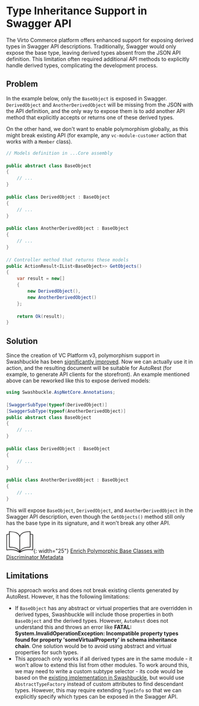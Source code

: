 # Type Inheritance Support in Swagger API

The Virto Сommerce platform offers enhanced support for exposing derived types in Swagger API descriptions. Traditionally, Swagger would only expose the base type, leaving derived types absent from the JSON API definition. This limitation often required additional API methods to explicitly handle derived types, complicating the development process.

## Problem

In the example below, only the `BaseObject` is exposed in Swagger. `DerivedObject` and `AnotherDerivedObject` will be missing from the JSON with the API definition, and the only way to expose them is to add another API method that explicitly accepts or returns one of these derived types.

On the other hand, we don't want to enable polymorphism globally, as this might break existing API (for example, any `vc-module-customer` action that works with a `Member` class).

```csharp
// Models definition in ...Core assembly

public abstract class BaseObject
{
    // ...
}

public class DerivedObject : BaseObject
{
    // ...
}

public class AnotherDerivedObject : BaseObject
{
    // ...
}

// Controller method that returns these models
public ActionResult<IList<BaseObject>> GetObjects()
{
    var result = new[] 
    {
        new DerivedObject(),
        new AnotherDerivedObject()
    };

    return Ok(result);
}
```


## Solution

Since the creation of VC Platform v3, polymorphism support in Swashbuckle has been [significantly improved](https://github.com/domaindrivendev/Swashbuckle.AspNetCore/pull/1792). Now we can actually use it in action, and the resulting document will be suitable for AutoRest (for example, to generate API clients for the storefront). An example mentioned above can be reworked like this to expose derived models:

```csharp
using Swashbuckle.AspNetCore.Annotations;

[SwaggerSubType(typeof(DerivedObject)]
[SwaggerSubType(typeof(AnotherDerivedObject)]
public abstract class BaseObject
{
    // ...
}

public class DerivedObject : BaseObject
{
    // ...
}

public class AnotherDerivedObject : BaseObject
{
    // ...
}
```

This will expose `BaseObject`, `DerivedObject`, and `AnotherDerivedObject` in the Swagger API description, even though the `GetObjects()` method still only has the base type in its signature, and it won't break any other API.

![Readmore](media/readmore.png){: width="25"} [Enrich Polymorphic Base Classes with Discriminator Metadata](https://github.com/domaindrivendev/Swashbuckle.AspNetCore#enrich-polymorphic-base-classes-with-discriminator-metadata)

## Limitations

This approach works and does not break existing clients generated by AutoRest. However, it has the following limitations:

* If `BaseObject` has any abstract or virtual properties that are overridden in derived types, Swashbuckle will include those properties in both `BaseObject` and the derived types. However, `AutoRest` does not understand this and throws an error like **FATAL: System.InvalidOperationException: Incompatible property types found for property 'someVirtualProperty' in schema inheritance chain**. One solution would be to avoid using abstract and virtual properties for such types.
* This approach only works if all derived types are in the same module - it won't allow to extend this list from other modules. To work around this, we may need to write a custom subtype selector - its code would be based on the [existing implementation in Swashbuckle](https://github.com/domaindrivendev/Swashbuckle.AspNetCore/blob/master/src/Swashbuckle.AspNetCore.Annotations/AnnotationsSwaggerGenOptionsExtensions.cs#L70-L90), but would use `AbstractTypeFactory` instead of custom attributes to find descendant types. However, this may require extending `TypeInfo` so that we can explicitly specify which types can be exposed in the Swagger API.